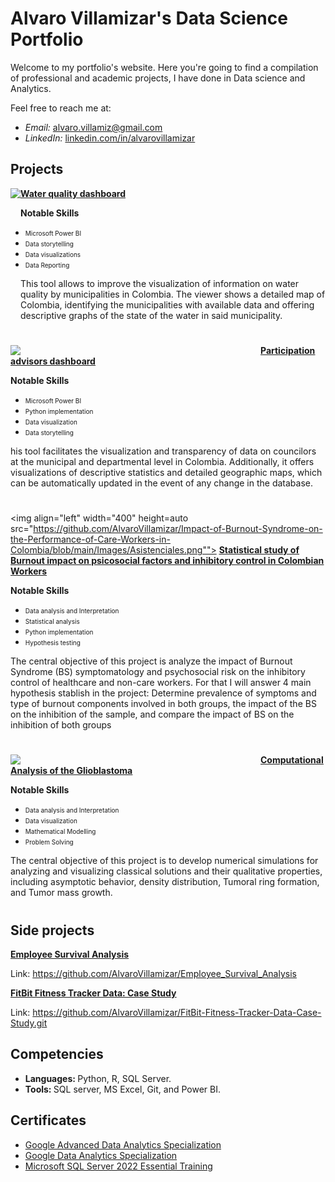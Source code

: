 # Alvaro Villamizar's Data Science Portfolio
Welcome to my portfolio's website. Here you're going to find a compilation of professional and academic projects, I have done in Data science and Analytics.

Feel free to reach me at:
- *Email:* [alvaro.villamiz@gmail.com]()
- *LinkedIn:* [linkedin.com/in/alvarovillamizar](linkedin.com/in/lvarovillamizar)

## Projects

<img align="left" width=auto height=235 src="https://www.tipcolombia.com/wp-content/uploads/2022/10/monitoreo.png"> **[<u> Water quality dashboard </u>](https://github.com/AlvaroVillamizar/Visor-de-Calidad-del-agua)**

<b> Notable Skills </b>
- <font size ="-2">Microsoft Power BI </font>
- <font size ="-2">Data storytelling </font>
- <font size ="-2">Data visualizations </font>
- <font size ="-2">Data Reporting </font>

This tool allows to improve the visualization of information on water quality by municipalities in Colombia. The viewer shows a detailed map of Colombia, identifying the municipalities with available data and offering descriptive graphs of the state of the water in said municipality.


#

<img align="left" width=400 height=auto src=![Consejeros](https://github.com/AlvaroVillamizar/DataSciencePortfolio/assets/43424429/ed6a6fe7-bfd8-43da-af46-6b1657d37037)> **[<u> Participation advisors dashboard </u>](https://github.com/AlvaroVillamizar/Visor-datos-consejeros-OPP)**

<b> Notable Skills </b>

- <font size ="-2">Microsoft Power BI </font>
- <font size ="-2">Python implementation </font>
- <font size ="-2">Data visualization </font>
- <font size ="-2">Data storytelling </font>

his tool facilitates the visualization and transparency of data on councilors at the municipal and departmental level in Colombia. Additionally, it offers visualizations of descriptive statistics and detailed geographic maps, which can be automatically updated in the event of any change in the database.

#

<img align="left" width="400" height=auto src="https://github.com/AlvaroVillamizar/Impact-of-Burnout-Syndrome-on-the-Performance-of-Care-Workers-in-Colombia/blob/main/Images/Asistenciales.png""> **[<u> Statistical study of Burnout impact on psicosocial factors and inhibitory control in Colombian Workers </u>](https://github.com/AlvaroVillamizar/Glioblastomas-Analysis.git)**

<b> Notable Skills </b>
- <font size ="-2">Data analysis and Interpretation </font>
- <font size ="-2">Statistical analysis </font>
- <font size ="-2">Python implementation</font>
- <font size ="-2">Hypothesis testing </font>

The central objective of this project is analyze the impact of Burnout Syndrome (BS) symptomatology and psychosocial risk on the inhibitory control of healthcare and non-care workers. For that I will answer 4 main hypothesis stablish in the project: Determine prevalence of symptoms and type of burnout components involved in both groups, the impact of the BS on the inhibition of the sample, and compare the impact of BS on the inhibition of both groups

#

<img align="left" width="400" height=auto src="https://assets.neurosurgicalatlas.com/aaroncohen-gadol-com/Patient_Education/Glioma/glioma-blog-7-fig-1.jpg"> **[<u> Computational Analysis of the Glioblastoma </u>](https://github.com/AlvaroVillamizar/Glioblastomas-Analysis.git)**

<b> Notable Skills </b>
- <font size ="-2">Data analysis and Interpretation </font>
- <font size ="-2">Data visualization </font>
- <font size ="-2">Mathematical Modelling </font>
- <font size ="-2">Problem Solving </font>

The central objective of this project is to develop numerical simulations for analyzing and visualizing classical solutions and their qualitative properties, including asymptotic behavior, density distribution, Tumoral ring formation, and Tumor mass growth.

#

## Side projects

**[<u> Employee Survival Analysis </u>](https://github.com/AlvaroVillamizar/Employee_Survival_Analysis)**

Link: https://github.com/AlvaroVillamizar/Employee_Survival_Analysis

**[<u> FitBit Fitness Tracker Data: Case Study </u>](https://github.com/AlvaroVillamizar/FitBit-Fitness-Tracker-Data-Case-Study.git)**

Link: https://github.com/AlvaroVillamizar/FitBit-Fitness-Tracker-Data-Case-Study.git


## Competencies
- <strong> Languages: </strong> Python, R, SQL Server.
- <strong> Tools: </strong> SQL server, MS Excel, Git, and Power BI.

## Certificates
- [Google Advanced Data Analytics Specialization](https://www.coursera.org/account/accomplishments/specialization/certificate/AQCZD9T436YJ)
- [Google Data Analytics Specialization](https://coursera.org/share/0e538e0dddace4fccf49bdf5a8f4f701)
- [Microsoft SQL Server 2022 Essential Training](https://www.linkedin.com/learning/certificates/bff815d15690ee694796c0e2f32b0180b83cfe241140ad8971e9a875006e7f2a)
